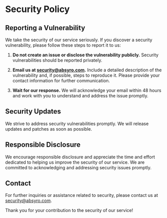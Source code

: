 # Security Policy

## Reporting a Vulnerability

We take the security of our service seriously. If you discover a security vulnerability, please follow these steps to report it to us:

1. **Do not create an issue or disclose the vulnerability publicly.** Security vulnerabilities should be reported privately.

2. **Email us at security@absyro.com.** Include a detailed description of the vulnerability and, if possible, steps to reproduce it. Please provide your contact information for further communication.

3. **Wait for our response.** We will acknowledge your email within 48 hours and work with you to understand and address the issue promptly.

## Security Updates

We strive to address security vulnerabilities promptly. We will release updates and patches as soon as possible.

## Responsible Disclosure

We encourage responsible disclosure and appreciate the time and effort dedicated to helping us improve the security of our service. We are committed to acknowledging and addressing security issues promptly.

## Contact

For further inquiries or assistance related to security, please contact us at security@absyro.com.

Thank you for your contribution to the security of our service!